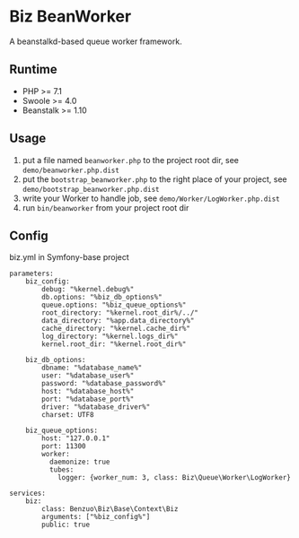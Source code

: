 Biz BeanWorker
=========

A beanstalkd-based queue worker framework.

## Runtime

 * PHP >= 7.1
 * Swoole >= 4.0
 * Beanstalk >= 1.10

## Usage

 1. put a file named `beanworker.php` to the project root dir, see `demo/beanworker.php.dist`
 2. put the `bootstrap_beanworker.php` to the right place of your project, see `demo/bootstrap_beanworker.php.dist`
 3. write your Worker to handle job, see `demo/Worker/LogWorker.php.dist`
 4. run `bin/beanworker` from your project root dir

## Config

biz.yml in Symfony-base project
```
parameters:
    biz_config:
        debug: "%kernel.debug%"
        db.options: "%biz_db_options%"
        queue.options: "%biz_queue_options%"
        root_directory: "%kernel.root_dir%/../"
        data_directory: "%app.data_directory%"
        cache_directory: "%kernel.cache_dir%"
        log_directory: "%kernel.logs_dir%"
        kernel.root_dir: "%kernel.root_dir%"

    biz_db_options:
        dbname: "%database_name%"
        user: "%database_user%"
        password: "%database_password%"
        host: "%database_host%"
        port: "%database_port%"
        driver: "%database_driver%"
        charset: UTF8

    biz_queue_options:
        host: "127.0.0.1"
        port: 11300
        worker:
          daemonize: true
          tubes:
            logger: {worker_num: 3, class: Biz\Queue\Worker\LogWorker}

services:
    biz:
        class: Benzuo\Biz\Base\Context\Biz
        arguments: ["%biz_config%"]
        public: true
```

